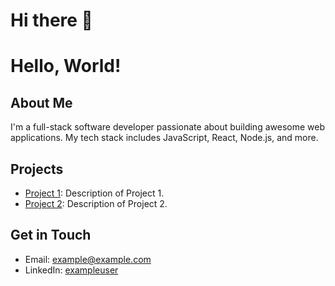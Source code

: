 # Hi there 👋


# Hello, World!

## About Me
I'm a full-stack software developer passionate about building awesome web applications. My tech stack includes JavaScript, React, Node.js, and more.

## Projects
- [Project 1](link-to-project-1): Description of Project 1.
- [Project 2](link-to-project-2): Description of Project 2.

## Get in Touch
- Email: example@example.com
- LinkedIn: [exampleuser](https://www.linkedin.com/in/exampleuser/)

